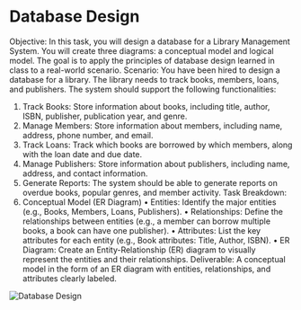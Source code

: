 # Database Design
Objective:
In this task, you will design a database for a Library Management System. You will create three 
diagrams: a conceptual model and logical model. The goal is to apply the principles of database 
design learned in class to a real-world scenario.
Scenario:
You have been hired to design a database for a library. The library needs to track books, 
members, loans, and publishers. The system should support the following functionalities:
1. Track Books: Store information about books, including title, author, ISBN, publisher, 
publication year, and genre.
2. Manage Members: Store information about members, including name, address, phone 
number, and email.
3. Track Loans: Track which books are borrowed by which members, along with the loan 
date and due date.
4. Manage Publishers: Store information about publishers, including name, address, and 
contact information.
5. Generate Reports: The system should be able to generate reports on overdue books, 
popular genres, and member activity.
Task Breakdown:
1. Conceptual Model (ER Diagram)
• Entities: Identify the major entities (e.g., Books, Members, Loans, Publishers).
• Relationships: Define the relationships between entities (e.g., a member can borrow 
multiple books, a book can have one publisher).
• Attributes: List the key attributes for each entity (e.g., Book attributes: Title, Author, 
ISBN).
• ER Diagram: Create an Entity-Relationship (ER) diagram to visually represent the entities 
and their relationships.
Deliverable: A conceptual model in the form of an ER diagram with entities, relationships, and 
attributes clearly labeled.



![Database Design](https://github.com/user-attachments/assets/96bba9a0-d971-4ca5-a962-7c3fd87b7e01)

